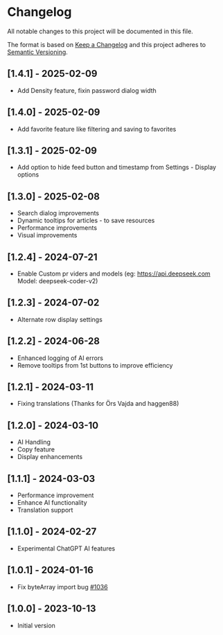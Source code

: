 # Changelog

All notable changes to this project will be documented in this file.

The format is based on [Keep a Changelog](http://keepachangelog.com/en/1.0.0/)
and this project adheres to [Semantic Versioning](http://semver.org/spec/v2.0.0.html).

## [1.4.1] - 2025-02-09

- Add Density feature, fixin password dialog width

## [1.4.0] - 2025-02-09

- Add favorite feature like filtering and saving to favorites

## [1.3.1] - 2025-02-09

- Add option to hide feed button and timestamp from Settings - Display options

## [1.3.0] - 2025-02-08

- Search dialog improvements
- Dynamic tooltips for articles - to save resources
- Performance improvements
- Visual improvements

## [1.2.4] - 2024-07-21

- Enable Custom pr viders and models (eg: https://api.deepseek.com Model: deepseek-coder-v2)

## [1.2.3] - 2024-07-02

- Alternate row display settings

## [1.2.2] - 2024-06-28

- Enhanced logging of AI errors
- Remove tooltips from 1st buttons to improve efficiency

## [1.2.1] - 2024-03-11

- Fixing translations (Thanks for Örs Vajda and haggen88)

## [1.2.0] - 2024-03-10

- AI Handling
- Copy feature
- Display enhancements

## [1.1.1] - 2024-03-03

- Performance improvement
- Enhance AI functionality
- Translation support

## [1.1.0] - 2024-02-27

- Experimental ChatGPT AI features

## [1.0.1] - 2024-01-16

- Fix byteArray import bug [#1036](https://github.com/linuxmint/cinnamon-spices-desklets/issues/1036)

## [1.0.0] - 2023-10-13

- Initial version
